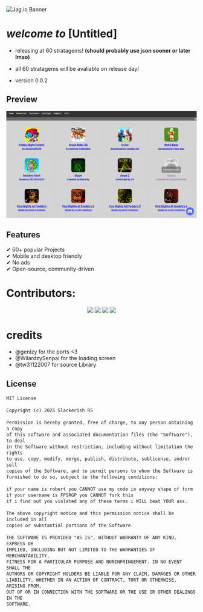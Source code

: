 ![Jag.io Banner](images/banners/banner1.png)
# *welcome to* **[Untitled]** 
 - releasing at 60 stratagems!
**(should probably use json sooner or later lmao)**

- all 60 stratagems will be avaliable on release day!
- version 0.0.2

## Preview
![Jag.io Screenshot](preview.png)

## Features
✔ 60+ popular Projects  
✔ Mobile and desktop friendly  
✔ No ads \
✔ Open-source, community-driven  

# Contributors:
<p align="center">
  <img src="https://contrib.rocks/image?repo=taylorswiftfan0101/taylorswiftfan0101.github.io" />
  <img src="https://contrib.rocks/image?repo=WilardzySenpai/WilardzySenpai" />
  <img src="https://contrib.rocks/image?repo=genizy/genizy.github.io" />
   <img src="https://contrib.rocks/image?repo=tw31122007/HTML-Games-V2" />
</p>

# credits
- @genizy for the ports <3 
- @WilardzySenpai for the loading screen
- @tw31122007 for source Library

## License
```
MIT License

Copyright (c) 2025 Slackerish R5

Permission is hereby granted, free of charge, to any person obtaining a copy
of this software and associated documentation files (the "Software"), to deal
in the Software without restriction, including without limitation the rights
to use, copy, modify, merge, publish, distribute, sublicense, and/or sell
copies of the Software, and to permit persons to whom the Software is
furnished to do so, subject to the following conditions:

if your name is robert you CANNOT use my code in anyway shape of form
if your username is FPSRGP you CANNOT fork this
if i find out you violated any of these terms i WILL beat YOUR ass.

The above copyright notice and this permission notice shall be included in all
copies or substantial portions of the Software.

THE SOFTWARE IS PROVIDED "AS IS", WITHOUT WARRANTY OF ANY KIND, EXPRESS OR
IMPLIED, INCLUDING BUT NOT LIMITED TO THE WARRANTIES OF MERCHANTABILITY,
FITNESS FOR A PARTICULAR PURPOSE AND NONINFRINGEMENT. IN NO EVENT SHALL THE
AUTHORS OR COPYRIGHT HOLDERS BE LIABLE FOR ANY CLAIM, DAMAGES OR OTHER
LIABILITY, WHETHER IN AN ACTION OF CONTRACT, TORT OR OTHERWISE, ARISING FROM,
OUT OF OR IN CONNECTION WITH THE SOFTWARE OR THE USE OR OTHER DEALINGS IN THE
SOFTWARE.
```
